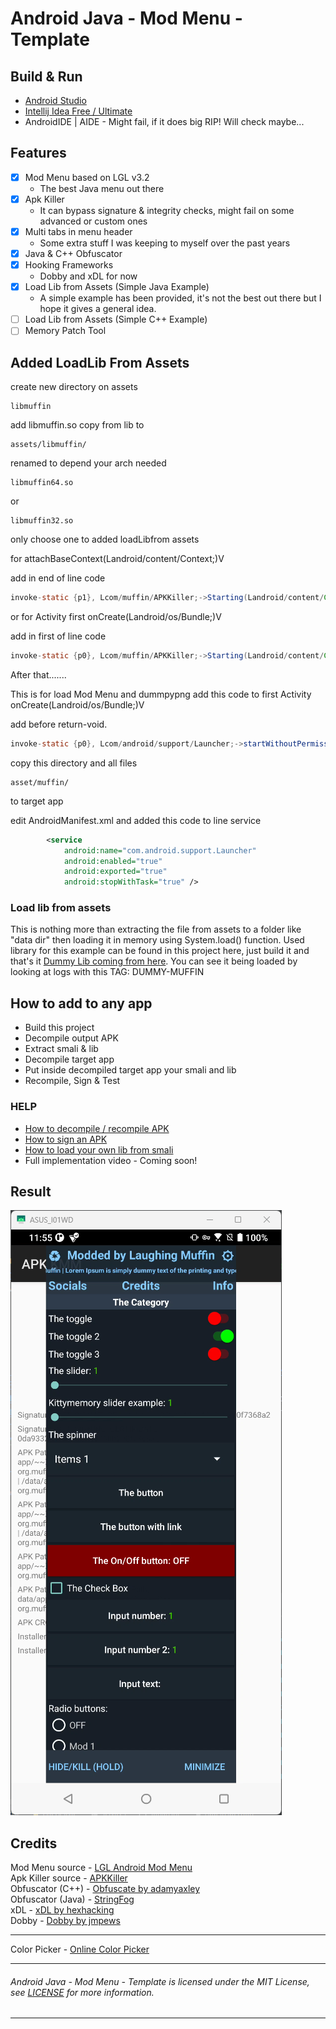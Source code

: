 # Android Java - Mod Menu - Template

## Build & Run
- [Android Studio](https://developer.android.com/studio)
- [Intellij Idea Free / Ultimate](https://www.jetbrains.com/idea/)
- AndroidIDE | AIDE - Might fail, if it does big RIP! Will check maybe...

## Features
- [x] Mod Menu based on LGL v3.2
  - The best Java menu out there
- [x] Apk Killer
  - It can bypass signature & integrity checks, might fail on some advanced or custom ones
- [x] Multi tabs in menu header
  - Some extra stuff I was keeping to myself over the past years
- [x] Java & C++ Obfuscator
- [x] Hooking Frameworks
  - Dobby and xDL for now 
- [x] Load Lib from Assets (Simple Java Example)
  - A simple example has been provided, it's not the best out there but I hope it gives a general idea.
- [ ] Load Lib from Assets (Simple C++ Example)
- [ ] Memory Patch Tool

## Added LoadLib From Assets

create new directory on assets
```
libmuffin
```
add libmuffin.so copy from lib to
```
assets/libmuffin/
```
renamed to depend your arch needed
```
libmuffin64.so
```
or 
```
libmuffin32.so
```

only choose one to added loadLibfrom assets

for attachBaseContext(Landroid/content/Context;)V

add in end of line code

```java
invoke-static {p1}, Lcom/muffin/APKKiller;->Starting(Landroid/content/Context;)V
```

or for Activity first onCreate(Landroid/os/Bundle;)V

add in first of line code

```java
invoke-static {p0}, Lcom/muffin/APKKiller;->Starting(Landroid/content/Context;)V
```


After that.......

This is for load Mod Menu and dummpypng
add this code to first Activity onCreate(Landroid/os/Bundle;)V

add before return-void.
```java
invoke-static {p0}, Lcom/android/support/Launcher;->startWithoutPermission(Landroid/content/Context;)V
```

copy this directory and all files

```
asset/muffin/
```
to target app

edit AndroidManifest.xml and added this code to line service
```xml
        <service
            android:name="com.android.support.Launcher"
            android:enabled="true"
            android:exported="true"
            android:stopWithTask="true" />
```


### Load lib from assets
This is nothing more than extracting the file from assets to a folder like "data dir" then loading it 
in memory using System.load() function. Used library for this example can be found in this 
project here, just build it and that's it [Dummy Lib coming from here](https://github.com/LaughingMuffin/Dummy-Android-Project).
You can see it being loaded by looking at logs with this TAG: DUMMY-MUFFIN

## How to add to any app
- Build this project
- Decompile output APK
- Extract smali & lib
- Decompile target app
- Put inside decompiled target app your smali and lib
- Recompile, Sign & Test

### HELP
- [How to decompile / recompile APK](https://youtu.be/xWU5Tk3MizY)
- [How to sign an APK](https://youtu.be/GwkQelv3cGk)
- [How to load your own lib from smali](https://youtu.be/JKwPPwnVehw)
- Full implementation video - Coming soon!

## Result

![menu_open_full.png](screenshots%2Fmenu_open_full.png)

## Credits

Mod Menu source - [LGL Android Mod Menu](https://github.com/LGLTeam/Android-Mod-Menu)<br>
Apk Killer source - [APKKiller](https://github.com/aimardcr/APKKiller)<br>
Obfuscator (C++) - [Obfuscate by adamyaxley](https://github.com/adamyaxley)<br>
Obfuscator (Java) - [StringFog](https://github.com/MegatronKing/StringFog)<br>
xDL - [xDL by hexhacking](https://github.com/hexhacking/xDL)<br>
Dobby - [Dobby by jmpews](https://github.com/jmpews/Dobby)<br>
___
Color Picker - [Online Color Picker](https://rgbcolorpicker.com/0-1)<br>
___
###### Android Java - Mod Menu - Template is licensed under the MIT License, see [LICENSE](license.txt) for more information.
___

